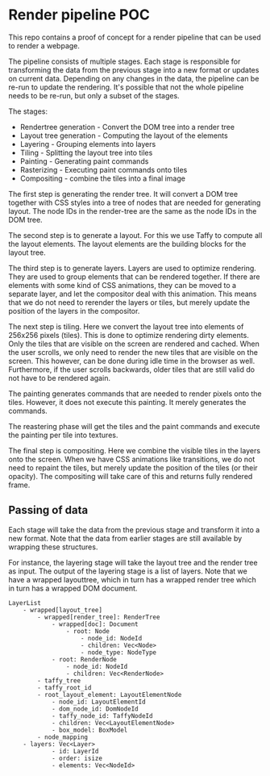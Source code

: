 # Render pipeline POC

This repo contains a proof of concept for a render pipeline that can be used to render a webpage.

The pipeline consists of multiple stages. Each stage is responsible for transforming the data from the previous stage into a new format or 
updates on current data. Depending on any changes in the data, the pipeline can be re-run to update the rendering. It's possible that not 
the whole pipeline needs to be re-run, but only a subset of the stages.

The stages:

 - Rendertree generation - Convert the DOM tree into a render tree
 - Layout tree generation - Computing the layout of the elements
 - Layering - Grouping elements into layers
 - Tiling - Splitting the layout tree into tiles
 - Painting - Generating paint commands
 - Rasterizing - Executing paint commands onto tiles
 - Compositing - combine the tiles into a final image

The first step is generating the render tree. It will convert a DOM tree together with CSS styles into a tree of nodes that are needed for 
generating layout. The node IDs in the render-tree are the same as the node IDs in the DOM tree.

The second step is to generate a layout. For this we use Taffy to compute all the layout elements. The layout elements are the building blocks
for the layout tree.

The third step is to generate layers. Layers are used to optimize rendering. They are used to group elements that can be rendered together.
If there are elements with some kind of CSS animations, they can be moved to a separate layer, and let the compositor deal with this animation.
This means that we do not need to rerender the layers or tiles, but merely update the position of the layers in the compositor.

The next step is tiling. Here we convert the layout tree into elements of 256x256 pixels (tiles). This is done to optimize rendering dirty elements. 
Only the tiles that are visible on the screen are rendered and cached. When the user scrolls, we only need to render the new tiles that are visible 
on the screen. This however, can be done during idle time in the browser as well. Furthermore, if the user scrolls backwards, older tiles that are
still valid do not have to be rendered again.

The painting generates commands that are needed to render pixels onto the tiles. However, it does not execute this painting. It merely generates
the commands.

The reastering phase will get the tiles and the paint commands and execute the painting per tile into textures.

The final step is compositing. Here we combine the visible tiles in the layers onto the screen. When we have CSS animations like transitions, we
do not need to repaint the tiles, but merely update the position of the tiles (or their opacity). The compositing will take care of this and returns 
fully rendered frame.


## Passing of data
Each stage will take the data from the previous stage and transform it into a new format. Note that the data from earlier stages are still available 
by wrapping these structures.

For instance, the layering stage will take the layout tree and the render tree as input. The output of the layering stage is a list of layers.
Note that we have a wrapped layouttree, which in turn has a wrapped render tree which in turn has a wrapped DOM document.

```
LayerList
    - wrapped[layout_tree]
        - wrapped[render_tree]: RenderTree
            - wrapped[doc]: Document
                - root: Node
                    - node_id: NodeId
                    - children: Vec<Node>
                    - node_type: NodeType
            - root: RenderNode
                - node_id: NodeId
                - children: Vec<RenderNode>
        - taffy_tree
        - taffy_root_id
        - root_layout_element: LayoutElementNode
            - node_id: LayoutElementId
            - dom_node_id: DomNodeId
            - taffy_node_id: TaffyNodeId
            - children: Vec<LayoutElementNode>
            - box_model: BoxModel
        - node_mapping
    - layers: Vec<Layer>
            - id: LayerId
            - order: isize
            - elements: Vec<NodeId>

```